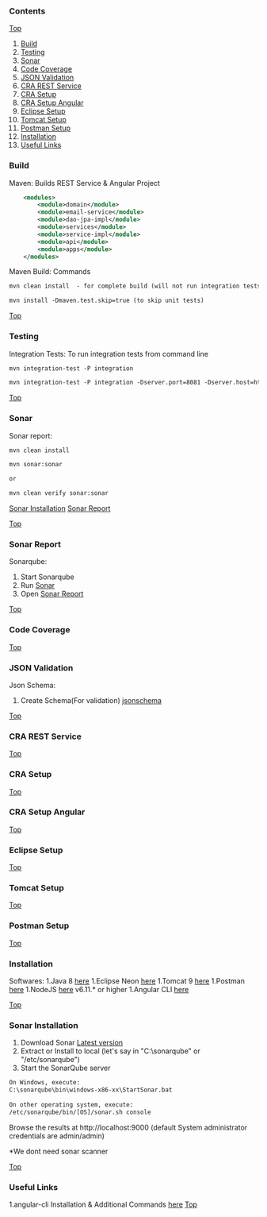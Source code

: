 ### Contents ###
[Top](#top)

1. [Build](#build)
1. [Testing](#testing)
1. [Sonar](#sonar)
1. [Code Coverage](#coverage)
1. [JSON Validation](#json-validation)
1. [CRA REST Service](#cra-rest-service)
1. [CRA Setup](#cra-setup)
1. [CRA Setup Angular](#cra-setup-angular)
1. [Eclipse Setup](#eclipse-setup)
1. [Tomcat Setup](#tomcat-setup)
1. [Postman Setup](#postman-setup)
1. [Installation](#installation)
1. [Useful Links](#useful-links)
### Build ###

Maven: Builds REST Service & Angular Project 
```xml
	<modules>
		<module>domain</module>
		<module>email-service</module>
		<module>dao-jpa-impl</module>
		<module>services</module>
		<module>service-impl</module>
		<module>api</module>
		<module>apps</module>
	</modules>
```

Maven Build: Commands
```xml
mvn clean install  - for complete build (will not run integration tests)

mvn install -Dmaven.test.skip=true (to skip unit tests)

```

[Top](#top)

### Testing ###

Integration Tests: To run integration tests from command line
```xml
mvn integration-test -P integration

mvn integration-test -P integration -Dserver.port=8081 -Dserver.host=http://localhost   - this command you can use if the host or port number is different from default.
```

[Top](#top)

### Sonar ###

Sonar report: 
```xml
mvn clean install 

mvn sonar:sonar 

or 

mvn clean verify sonar:sonar	
```
[Sonar Installation](#sonar-installation)  [Sonar Report](#sonar-report)

[Top](#top)

### Sonar Report ###

Sonarqube: 
1. Start Sonarqube 
1. Run [Sonar](#sonar)
1. Open <a href='http://localhost:9000/'>Sonar Report</a> 

[Top](#top)

### Code Coverage ###


[Top](#top)

### JSON Validation ###
Json Schema: 

1. Create Schema(For validation) <a href="https://jsonschema.net/#/editor">jsonschema</a>

[Top](#top)


### CRA REST Service ###


[Top](#top)

### CRA Setup ###


[Top](#top)

### CRA Setup Angular ###

[Top](#top)


### Eclipse Setup ###


[Top](#top)

### Tomcat Setup ###

[Top](#top)


### Postman Setup ###

[Top](#top)


### Installation ###
Softwares:
1.Java 8 <a href="https://java.com/en/download/manual.jsp">here<a>
1.Eclipse Neon <a href="https://www.eclipse.org/downloads/packages/release/neon/3">here</a>
1.Tomcat 9 <a href="https://tomcat.apache.org/">here</a>
1.Postman <a href="https://www.getpostman.com/apps">here</a>
1.NodeJS <a href="https://nodejs.org/en/">here</a> v6.11.* or higher
1.Angular CLI <a href="https://cli.angular.io/">here</a>


[Top](#top)


### Sonar Installation ###

1. Download Sonar <a href="https://www.sonarqube.org/downloads/">Latest version</a>
1. Extract or Install to local (let's say in "C:\sonarqube" or "/etc/sonarqube")
1. Start the SonarQube server
```xml
On Windows, execute:
C:\sonarqube\bin\windows-x86-xx\StartSonar.bat
 
On other operating system, execute:
/etc/sonarqube/bin/[OS]/sonar.sh console
```
Browse the results at http://localhost:9000 (default System administrator credentials are admin/admin)

*We dont need sonar scanner

[Top](#top)

### Useful Links ###

1.angular-cli Installation & Additional Commands <a href="https://github.com/angular/angular-cli/wiki">here</a>
[Top](#top)